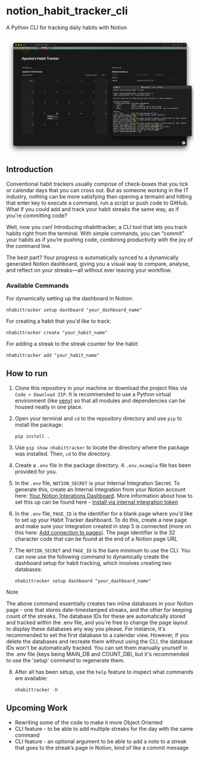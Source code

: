 # notion_habit_tracker_cli
A Python CLI for tracking daily habits with Notion 

![first version screenshot](/git_assets/main_image.png)

## Introduction
Conventional habit trackers usually comprise of check-boxes that you tick or calendar days that you can cross out. But as someone working in the IT industry, nothing can be more satisfying than opening a termainl and hitting that enter key to execute a command, run a script or push code to GitHub. What if you could add and track your habit streaks the same way, as if you're committing code?

Well, now you can! Introducing nhabittracker, a CLI tool that lets you track habits right from the terminal. With simple commands, you can “commit” your habits as if you’re pushing code, combining productivity with the joy of the command line.

The best part? Your progress is automatically synced to a dynamically generated Notion dashboard, giving you a visual way to compare, analyse, and reflect on your streaks—all without ever leaving your workflow.

### Available Commands

For dynamically setting up the dashboard in Notion:
```
nhabittracker setup dashboard "your_dashboard_name"
```

For creating a habit that you'd like to track:
```
nhabittracker create "your_habit_name"
```

For adding a streak to the streak counter for the habit:
```
nhabittracker add "your_habit_name"
```


## How to run

1. Clone this repository in your machine or download the project files via `Code > Download ZIP`. It is recommended to use a Python virtual environment (like [venv](https://docs.python.org/3/library/venv.html)) so that all modules and dependencies can be housed neatly in one place.

2. Open your terminal and `cd` to the repository directory and use `pip` to install the package:

    ```
    pip install .
    ```
3. Use `pip show nhabittracker` to locate the directory where the package was installed. Then, `cd` to the directory.

4. Create a `.env` file in the package directory. A  `.env.example` file has been provided for you. 

5. In the `.env` file, `NOTION_SECRET` is your Internal Integration Secret. To generate this, create an Internal Integration from your Notion account here: [Your Notion Interations Dashboard](https://www.notion.so/profile/integrations). More information about how to set this up can be found here - [Install via internal integration token](https://www.notion.com/help/add-and-manage-connections-with-the-api#install-from-a-developer)

6. In the `.env` file, `PAGE_ID` is the identifier for a blank page where you'd like to set up your Habit Tracker dashboard. To do this, create a new page and make sure your Integration created in step 5 is connected (more on this here: [Add connection to pages](https://www.notion.com/help/add-and-manage-connections-with-the-api#add-connections-to-pages)). The page identifier is the 32 character code that can be found at the end of a Notion page URL

7. The `NOTION_SECRET` and `PAGE_ID` is the bare minimum to use the CLI. You can now use the following command to dynamically create the dashboard setup for habit tracking, which involves creating two databases:

    ```
    nhabittracker setup dashboard "your_dashboard_name"
    ```

> [!NOTE]
> The above command essentially creates two inline databases in your Notion page - one that stores date-timestamped streaks, and the
> other for keeping count of the streaks. The database IDs for these are automatically stored and tracked within the .env file, and 
> you're free to change the page layout to display these databases any way you please. For instance, it's recommended to set the
> first database to a calendar view. However, if you delete the databases and recreate them without using the CLI, the database 
> IDs won't be automatically tracked. You can set them manually yourself in the .env file (keys being MAIN_DB and COUNT_DB), but
> it's recommended to use the 'setup' command to regenerate them.

8. After all has been setup, use the `help` feature to inspect what commands are available:

    ```
    nhabittracker -h
    ```

## Upcoming Work
- Rewriting some of the code to make it more Object Oriented
- CLI feature - to be able to add multiple streaks for the day with the same command
- CLI feature - an optional argument to be able to add a note to a streak that goes to the streak’s page in Notion, kind of like a commit message 